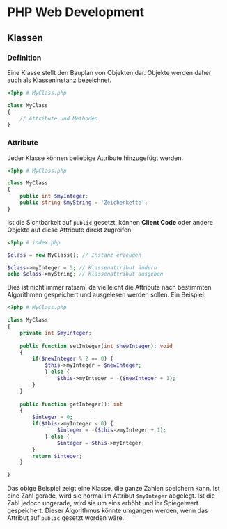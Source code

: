 # PHP Web Development
## Klassen
### Definition

Eine Klasse stellt den Bauplan von Objekten dar. Objekte werden daher auch als Klasseninstanz
bezeichnet.

````php
<?php # MyClass.php

class MyClass
{
    // Attribute und Methoden
}
````

### Attribute

Jeder Klasse können beliebige Attribute hinzugefügt werden.

````php
<?php # MyClass.php

class MyClass
{
    public int $myInteger;
    public string $myString = 'Zeichenkette';
}
````

Ist die Sichtbarkeit auf ``public`` gesetzt, können **Client Code** oder andere Objekte auf
diese Attribute direkt zugreifen:

````php
<?php # index.php

$class = new MyClass(); // Instanz erzeugen

$class->myInteger = 5; // Klassenattribut ändern
echo $class->myString; // Klassenattribut ausgeben
````

Dies ist nicht immer ratsam, da vielleicht die Attribute nach bestimmten Algorithmen
gespeichert und ausgelesen werden sollen. Ein Beispiel:

````php
<?php # MyClass.php

class MyClass
{
    private int $myInteger;
    
    public function setInteger(int $newInteger): void
    {
        if($newInteger % 2 == 0) {
            $this->myInteger = $newInteger;
            } else {
                $this->myInteger = -($newInteger + 1);
        }
    }
    
    public function getInteger(): int
    {
        $integer = 0;
        if($this->myInteger < 0) {
                $integer = -($this->myInteger + 1);
            } else {
                $integer = $this->myInteger;
        }
        return $integer;
    }

}
````

Das obige Beispiel zeigt eine Klasse, die ganze Zahlen speichern kann. Ist eine Zahl
gerade, wird sie normal im Attribut ``$myInteger`` abgelegt. Ist die Zahl jedoch
ungerade, wird sie um eins erhöht und ihr Spiegelwert gespeichert. Dieser Algorithmus
könnte umgangen werden, wenn das Attribut auf ``public`` gesetzt worden wäre.

